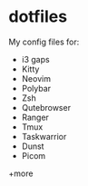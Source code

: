 # dotfiles

My config files for: 

- i3 gaps
- Kitty
- Neovim
- Polybar 
- Zsh
- Qutebrowser
- Ranger
- Tmux
- Taskwarrior
- Dunst
- Picom

+more
